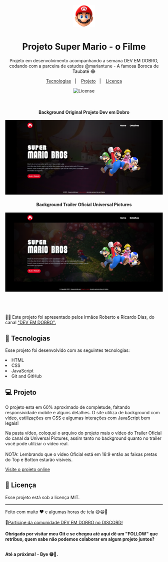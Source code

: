 # <div align="center"><a href="https://robertojunnior.github.io/projeto-mario/"><img width="70px" src="./src/imagens/cabeca-mario.png" alt="projeto-site-mario"></a>
</div>


<h1 align="center"> Projeto Super Mario - o Filme </h1>

<p align="center">
  Projeto em desenvolvimento acompanhando a semana DEV EM DOBRO, codando com a parceira de estudos @mariantune - A famosa Boroca de Taubaté 😂
</p>

<p align="center">
  <a href="#-tecnologias">Tecnologias</a>&nbsp;&nbsp;&nbsp;|&nbsp;&nbsp;&nbsp;
  <a href="#-projeto">Projeto</a>&nbsp;&nbsp;&nbsp;|&nbsp;&nbsp;&nbsp;
  <a href="#memo-licença">Licença</a>
</p>


<p align="center">
  <img alt="License" src="https://img.shields.io/static/v1?label=license&message=MIT&color=49AA26&labelColor=000000">
</p>

<br>

  <div align="center">
    <h4> Background Original Projeto Dev em Dobro
    <br>
    <br>
    <a target="_blank" href="https://robertojunnior.github.io/projeto-mario/">
    <img src="./src/imagens/background-site1.png" alt="projeto-site-mario">
    </a>
    <br>
    <h4> Background Trailer Oficial Universal Pictures 
    <br>
    <br>
    <a target="_blank" href="https://robertojunnior.github.io/projeto-mario/">
    <img src="./src/imagens/background-site.png" alt="projeto-site-mario">
    </a>
  </div>

<br>
<br>

<br>
  🧑‍🚀 Este projeto foi apresentado pelos irmãos Roberto e Ricardo Dias, do canal <a target="_blank" href="https://www.youtube.com/@DevemDobro">"DEV EM DOBRO".
</a>

<br>

## 🚀 Tecnologias

Esse projeto foi desenvolvido com as seguintes tecnologias:

<li> HTML
<li> CSS
<li> JavaScript
<li> Git and GitHub


## 💻 Projeto

O projeto esta em 60% aproximado de completude, faltando responsividade mobile e alguns detalhes.
O site utiliza de background com vídeo, estilizações em CSS e algumas interações com JavaScript bem legais!

Na pasta vídeo, coloquei o arquivo do projeto mais o vídeo do Trailer Oficial do canal da Universal Pictures, assim tanto no background quanto no trailer você pode utilziar o vídeo real. <br> 
<br>
NOTA: Lembrando que o vídeo  Oficial está em 16:9 então as faixas pretas do Top e Botton estarão visíveis.

[Visite o projeto online](https://robertojunnior.github.io/projeto-mario/)


## :memo: Licença

Esse projeto está sob a licença MIT.

---

Feito com muito ♥ e algumas horas de tela  😅😁:wave: 
<br>
<br>
🚀[Participe da comunidade DEV EM DOBRO no DISCORD!](https://discord.gg/73Fk62aM)

    
<h4> Obrigado por visitar meu Git e se chegou até aqui dê um "FOLLOW" que retribuo, quem sabe não podemos colaborar em algum projeto juntos?
  <br>
  <br>
<p> Até a próxima! - Bye 😁🖖.
